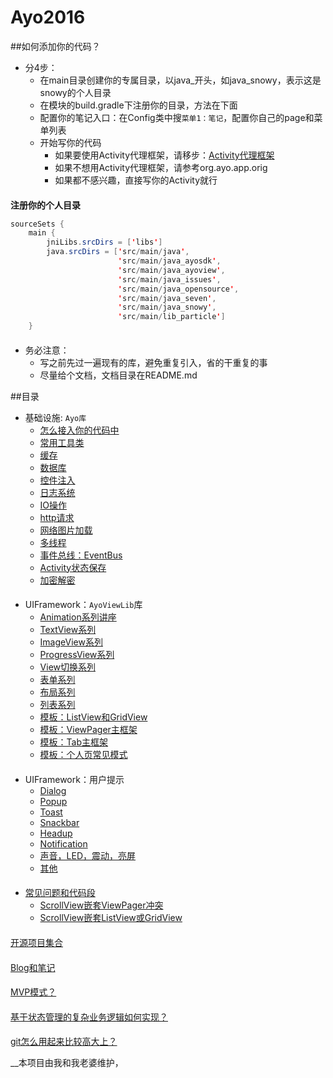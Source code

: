 Ayo2016
========================

##如何添加你的代码？

* 分4步：
    * 在main目录创建你的专属目录，以java_开头，如java_snowy，表示这是snowy的个人目录
    * 在模块的build.gradle下注册你的目录，方法在下面
    * 配置你的笔记入口：在Config类中搜`菜单1：笔记`，配置你自己的page和菜单列表
    * 开始写你的代码
        * 如果要使用Activity代理框架，请移步：[Activity代理框架](./doc/doc-ayoview-acagent.md)
        * 如果不想用Activity代理框架，请参考org.ayo.app.orig
        * 如果都不感兴趣，直接写你的Activity就行


####
__注册你的个人目录__
```java
sourceSets {
    main {
        jniLibs.srcDirs = ['libs']
        java.srcDirs = ['src/main/java',
                        'src/main/java_ayosdk',
                        'src/main/java_ayoview',
                        'src/main/java_issues',
                        'src/main/java_opensource',
                        'src/main/java_seven',
                        'src/main/java_snowy',
                        'src/main/lib_particle']
    }
```

####
* 务必注意：
    * 写之前先过一遍现有的库，避免重复引入，省的干重复的事
    * 尽量给个文档，文档目录在README.md

##目录

* 基础设施: `Ayo库`
    * [怎么接入你的代码中](./doc/doc-doc.md)
    * [常用工具类](./doc/doc-common.md)
    * [缓存](./doc/doc-cache.md)
    * [数据库](./doc/doc-database.md)
    * [控件注入](./doc/doc-inject.md)
    * [日志系统](./doc/doc-log.md)
    * [IO操作](./doc/doc-io.md)
    * [http请求](./doc/doc-http.md)
    * [网络图片加载](./doc/doc-onlineimage.md)
    * [多线程](./doc/doc-async.md)
    * [事件总线：EventBus](./doc/doc-eventbus.md)
    * [Activity状态保存](./doc/doc-state.md)
    * [加密解密](./doc/doc-crypt.md)


####
* UIFramework：`AyoViewLib`库
    * [Animation系列讲座](./doc/README-ayo.md)
    * [TextView系列](./doc/README-ayo.md)
    * [ImageView系列](./doc/README-ayo.md)
    * [ProgressView系列](./doc/README-ayo.md)
    * [View切换系列](./doc/README-ayo.md)
    * [表单系列](./doc/README-ayo.md)
    * [布局系列](./doc/README-ayo.md)
    * [列表系列](./doc/README-ayo.md)
    * [模板：ListView和GridView](./doc/README-ayo.md)
    * [模板：ViewPager主框架](./doc/README-ayo.md)
    * [模板：Tab主框架](./doc/README-ayo.md)
    * [模板：个人页常见模式](./doc/README-ayo.md)

####
* UIFramework：用户提示
    * [Dialog](./doc/README-ayo.md)
    * [Popup](./doc/README-ayo.md)
    * [Toast](./doc/README-ayo.md)
    * [Snackbar](./doc/README-ayo.md)
    * [Headup](./doc/README-ayo.md)
    * [Notification](./doc/README-ayo.md)
    * [声音，LED，震动，亮屏](./doc/README-ayo.md)
    * [其他](./doc/README-ayo.md)

####
* [常见问题和代码段](./doc/README-issue.md)
    * [ScrollView嵌套ViewPager冲突](./doc/README-issue.md)
    * [ScrollView嵌套ListView或GridView](./doc/README-issue.md)

####
[开源项目集合](./doc/README-2016.md)

####
[Blog和笔记](./doc/README-2016.md)

####
[MVP模式？](./doc/README-2016.md)

####
[基于状态管理的复杂业务逻辑如何实现？](./doc/README-2016.md)

####
[git怎么用起来比较高大上？](./doc/README-2016.md)


__本项目由我和我老婆维护，
